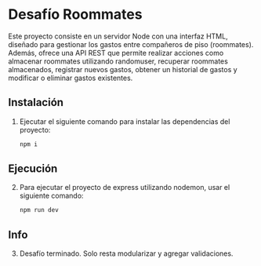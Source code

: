 
# Desafío Roommates

Este proyecto consiste en un servidor Node con una interfaz HTML, diseñado para gestionar los gastos entre compañeros de piso (roommates). Además, ofrece una API REST que permite realizar acciones como almacenar roommates utilizando randomuser, recuperar roommates almacenados, registrar nuevos gastos, obtener un historial de gastos y modificar o eliminar gastos existentes.

## Instalación

1. Ejecutar el siguiente comando para instalar las dependencias del proyecto:
   ```bash
   npm i
   
## Ejecución

2. Para ejecutar el proyecto de express utilizando nodemon, usar el siguiente comando:
   ```bash
   npm run dev


## Info

3. Desafío terminado. Solo resta modularizar y agregar validaciones.
